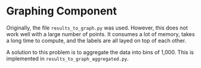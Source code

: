 # Graphing Component

Originally, the file `results_to_graph.py` was used. However, this does not work well with a large number of points. It consumes a lot of memory, takes a long time to compute, and the labels are all layed on top of each other.

A solution to this problem is to aggregate the data into bins of 1,000. This is implemented in `results_to_graph_aggregated.py`.